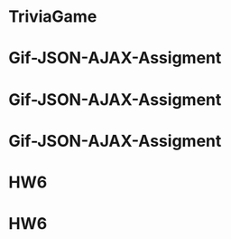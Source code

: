 # TriviaGame
# Gif-JSON-AJAX-Assigment
# Gif-JSON-AJAX-Assigment
# Gif-JSON-AJAX-Assigment
# HW6
# HW6

